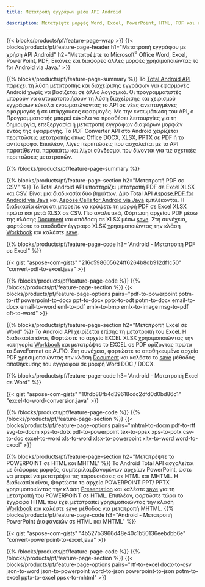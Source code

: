 ```yaml
---
title: Μετατροπή εγγράφων μέσω API Android 

description: Μετατρέψτε μορφές Word, Excel, PowerPoint, HTML, PDF και εικόνας χρησιμοποιώντας το API μετατροπής Android. Android μετατροπή Office docx, xlsx, pptx σε PDF. 
---
```


{{< blocks/products/pf/feature-page-wrap >}}
{{< blocks/products/pf/feature-page-header h1="Μετατροπή εγγράφου με χρήση API Android" h2="Μετατρέψτε το Microsoft<sup>&reg;</sup> Office Word, Excel, PowerPoint, PDF, Εικόνες και διάφορες άλλες μορφές χρησιμοποιώντας το for Android via Java." >}}

{{% blocks/products/pf/feature-page-summary %}}
Το [Total Android API](https://products.aspose.com/total/android-java/) παρέχει τη λύση μετατροπής και διαχείρισης εγγράφων για εφαρμογές Android χωρίς να βασίζεται σε άλλο λογισμικό. Οι προγραμματιστές μπορούν να αυτοματοποιήσουν τη λύση διαχείρισης και χειρισμού εγγράφων εύκολα ενσωματώνοντας το API σε νέες ανεπτυγμένες εφαρμογές ή σε υπάρχουσες εφαρμογές. Με την ενσωμάτωση του API, ο Προγραμματιστής μπορεί εύκολα να προσθέσει λειτουργίες για τη δημιουργία, επεξεργασία ή μετατροπή εγγράφων διαφόρων μορφών εντός της εφαρμογής. Το PDF Converter API στο Android χειρίζεται περιπτώσεις μετατροπής όπως Office DOCX, XLSX, PPTX σε PDF ή το αντίστροφο. Επιπλέον, λίγες περιπτώσεις που ασχολείται με το API παρατίθενται παρακάτω και λίγοι σύνδεσμοι που δίνονται για τις σχετικές περιπτώσεις μετατροπών. 

{{% /blocks/products/pf/feature-page-summary  %}}

{{% blocks/products/pf/feature-page-section  h2="Μετατροπή PDF σε CSV" %}}
Το Total Android API υποστηρίζει μετατροπή PDF σε Excel XLSX και CSV. Είναι μια διαδικασία δύο βημάτων. Δύο Total API [Aspose.PDF for Android via Java](https://products.aspose.com/pdf/android-java/) και [Aspose.Cells for Android via Java](https://products.aspose.com/cells/android-java/) εμπλέκονται. Η διαδικασία είναι ότι μπορείτε να κρύψετε τη μορφή PDF σε Excel XLSX πρώτα και μετά XLSX σε CSV. Πιο αναλυτικά, Φόρτωση αρχείου PDF μέσω της κλάσης [Document](https://reference.aspose.com/pdf/java/com.aspose.pdf/Document) και απόδοση σε XLSX μέσω [save](https://reference.aspose.com/pdf/java/com.aspose.pdf/Document#save-java.lang.String-com.aspose.pdf.SaveOptions-). Στη συνέχεια, φορτώστε το αποδοθέν έγγραφο XLSX χρησιμοποιώντας την κλάση [Workbook](https://reference.aspose.com/cells/java/com.aspose.cells/Workbook) και καλέστε [save](https://reference.aspose.com/cells/java/com.aspose.cells/workbook#save(java.lang.String,%20com.aspose.cells.SaveOptions)).

{{% blocks/products/pf/feature-page-code h3="Android - Μετατροπή PDF σε Excel" %}}

{{< gist "aspose-com-gists" "216c598605624ff6264b8db912df1c50" "convert-pdf-to-excel.java" >}}

{{% /blocks/products/pf/feature-page-code  %}}
{{% /blocks/products/pf/feature-page-section %}}
{{< blocks/products/pf/feature-page-options pairs="pdf-to-powerpoint potm-to-rtf powerpoint-to-docx ppt-to-docx pptx-to-odt potm-to-docx email-to-docx email-to-word eml-to-pdf emlx-to-bmp emlx-to-image msg-to-pdf oft-to-word" >}}


{{% blocks/products/pf/feature-page-section  h2="Μετατροπή Excel σε Word" %}}
Το Android API χειρίζεται επίσης τη μετατροπή του Excel. Η διαδικασία είναι, Φορτώστε το αρχείο EXCEL XLSX χρησιμοποιώντας την κατηγορία [Workbook](https://reference.aspose.com/cells/java/com.aspose.cells/Workbook) και μετατρέψτε το EXCEL σε PDF ορίζοντας πρώτα το SaveFormat σε AUTO. Στη συνέχεια, φορτώστε το αποθηκευμένο αρχείο PDF χρησιμοποιώντας την κλάση [Document](https://reference.aspose.com/pdf/java/com.aspose.pdf/Document) και καλέστε το [save](https://reference.aspose.com/pdf/java/com.aspose.pdf/Document#save-java.lang.String-com.aspose.pdf.SaveOptions-) μέθοδος αποθήκευσης του εγγράφου σε μορφή Word DOC / DOCX.

{{% blocks/products/pf/feature-page-code h3="Android - Μετατροπή Excel σε Word" %}}

{{< gist "aspose-com-gists" "10fdb88fb4d39618cdc2dfd0d0bd86c1" "excel-to-word-conversion.java" >}}

{{% /blocks/products/pf/feature-page-code  %}}
{{% /blocks/products/pf/feature-page-section %}}
{{< blocks/products/pf/feature-page-options pairs="mhtml-to-docm pdf-to-rtf svg-to-docm xps-to-dotx pdf-to-powerpoint tex-to-ppsx xps-to-potx csv-to-doc excel-to-word xls-to-word xlsx-to-powerpoint xltx-to-word word-to-excel" >}}

{{% blocks/products/pf/feature-page-section  h2="Μετατρέψτε το POWERPOINT σε HTML και MHTML" %}}
Το Android Total API ασχολείται με διάφορες μορφές, συμπεριλαμβανομένων αρχείων PowerPoint, ώστε να μπορεί να μετατρέψει τις παρουσιάσεις σε HTML και MHTML. Η διαδικασία είναι, Φορτώστε το αρχείο POWERPOINT PPT/ PPTX χρησιμοποιώντας την κλάση [Presentation](https://reference.aspose.com/slides/java/com.aspose.slides/Presentation) και καλέστε [save](https://reference.aspose.com/slides/java/com.aspose.slides/Presentation#save-java.lang.String-int-com.aspose.slides.ISaveOptions-) για τη μετατροπή του POWERPOINT σε HTML. Επιπλέον, φορτώστε τώρα το έγγραφο HTML που έχει μετατραπεί χρησιμοποιώντας την κλάση [Workbook](https://reference.aspose.com/cells/java/com.aspose.cells/Workbook) και καλέστε [save](https://reference.aspose.com/cells/java/com.aspose.cells/) μέθοδος για μετατροπή MHTML. 
{{% blocks/products/pf/feature-page-code h3="Android - Μετατροπή PowerPoint Διαφανειών σε HTML και MHTML" %}}

{{< gist "aspose-com-gists" "4b527b3966d48e40c1b50136eebdbb6e" "convert-powerpoint-to-excel.java" >}}


{{% /blocks/products/pf/feature-page-code  %}}
{{% /blocks/products/pf/feature-page-section %}}
{{< blocks/products/pf/feature-page-options pairs="rtf-to-excel docx-to-csv json-to-word json-to-powerpoint word-to-json powerpoint-to-json potm-to-excel pptx-to-excel ppsx-to-mhtml" >}}